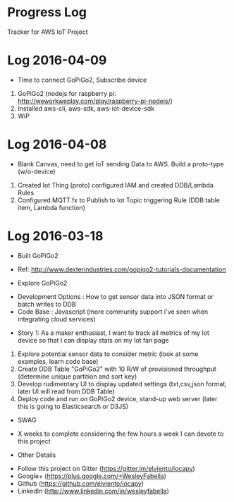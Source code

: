# Progress Log 
Tracker for AWS IoT Project

# Log 2016-04-09
* Time to connect GoPiGo2, Subscribe device
 1. GoPiGo2 (nodejs for raspberry pi: http://weworkweplay.com/play/raspberry-pi-nodejs/)
 2. Installed aws-cli, aws-sdk, aws-iot-device-sdk
 3. WiP

# Log 2016-04-08

* Blank Canvas, need to get IoT sending Data to AWS.  Build a proto-type (w/o-device)
 1. Created Iot Thing (proto) configured IAM and created DDB/Lambda Rules
 2. Configured MQTT.fx to Publish to Iot Topic triggering Rule (DDB table item, Lambda function)

# Log 2016-03-18

* Built GoPiGo2 
 - Ref: http://www.dexterindustries.com/gopigo2-tutorials-documentation

* Explore GoPiGo2 
 - Development Options : How to get sensor data into JSON format or batch writes to DDB
 - Code Base : Javascript (more community support i've seen when integrating cloud services)

* Story 1: As a maker enthusiast, I want to track all metrics of my Iot device so that I can display stats on my Iot fan page
 1. Explore potential sensor data to consider metric (look at some examples, learn code base)
 2. Create DDB Table "GoPiGo2" with 10 R/W of provisioned throughput (determine unique partition and sort key)
 3. Develop rudimentary UI to display updated settings (txt,csv,json format, later UI will read from DDB Table)
 4. Deploy code and run on GoPiGo2 device, stand-up web server (later this is going to Elasticsearch or D3JS)

* SWAG <Estimate>
 - X weeks to complete considering the few hours a week I can devote to this project

* Other Details
 - Follow this project on Gitter (https://gitter.im/elviento/iocapy)
 - Google+ (https://plus.google.com/+WesleyFabella)
 - Github (https://github.com/elviento/iocapy) 
 - LinkedIn (http://www.linkedin.com/in/wesleyfabella)
